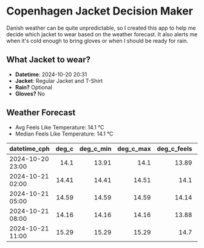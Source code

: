 
# Copenhagen Jacket Decision Maker

Danish weather can be quite unpredictable, so I created this app to help me decide which jacket to wear based on the weather forecast. 
It also alerts me when it's cold enough to bring gloves or when I should be ready for rain.

## What Jacket to wear?

- **Datetime**: 2024-10-20 20:31
- **Jacket**: Regular Jacket and T-Shirt
- **Rain?** Optional
- **Gloves?** No

## Weather Forecast
- Avg Feels Like Temperature: 14.1 °C
- Median Feels Like Temperature: 14.1 °C

| datetime_cph     |   deg_c |   deg_c_min |   deg_c_max |   deg_c_feels | weather   | wind   | rain   |
|:-----------------|--------:|------------:|------------:|--------------:|:----------|:-------|:-------|
| 2024-10-20 23:00 |   14.1  |       13.91 |       14.1  |         13.89 | Clouds    | High   | None   |
| 2024-10-21 02:00 |   14.41 |       14.41 |       14.51 |         14.1  | Rain      | High   | Low    |
| 2024-10-21 05:00 |   14.59 |       14.59 |       14.59 |         14.14 | Clouds    | High   | None   |
| 2024-10-21 08:00 |   14.16 |       14.16 |       14.16 |         13.88 | Clouds    | High   | None   |
| 2024-10-21 11:00 |   15.29 |       15.29 |       15.29 |         14.7  | Clouds    | High   | None   |
        